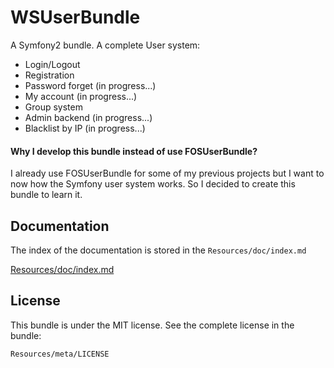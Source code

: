 WSUserBundle
=============

A Symfony2 bundle. A complete User system:
- Login/Logout
- Registration
- Password forget (in progress...)
- My account (in progress...)
- Group system
- Admin backend (in progress...)
- Blacklist by IP (in progress...)

#### Why I develop this bundle instead of use FOSUserBundle?
I already use FOSUserBundle for some of my previous projects but 
I want to now how the Symfony user system works. So I decided to 
create this bundle to learn it.


Documentation
-------------

The index of the documentation is stored in the `Resources/doc/index.md`

[Resources/doc/index.md](https://github.com/WedgeSama/WSUserBundle/blob/master/Resources/doc/index.md)

License
-------

This bundle is under the MIT license. See the complete license in the bundle:

    Resources/meta/LICENSE
